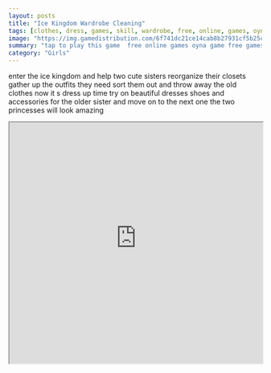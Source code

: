 ```yaml
---
layout: posts
title: "Ice Kingdom Wardrobe Cleaning"
tags: [clothes, dress, games, skill, wardrobe, free, online, games, oyna, game, free, games, play, play, games]
image: "https://img.gamedistribution.com/6f741dc21ce14cab8b27931cf5b25c11.jpg"
summary: "tap to play this game  free online games oyna game free games play play games"
category: "Girls"
---
```


enter the ice kingdom and help two cute sisters reorganize their closets gather up the outfits they need sort them out and throw away the old clothes now it s dress up time try on beautiful dresses shoes and accessories for the older sister and move on to the next one the two princesses will look amazing

<iframe width="100%" height="480px;" src="https://html5.gamedistribution.com/6f741dc21ce14cab8b27931cf5b25c11/"></iframe>